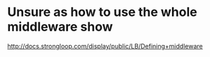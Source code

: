 # Unsure as how to use the whole middleware show

http://docs.strongloop.com/display/public/LB/Defining+middleware

